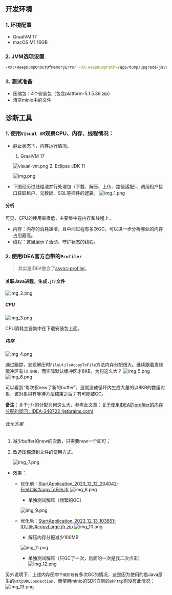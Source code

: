 ## 开发环境
### 1. 环境配置
- GraalVM 17
- macOS M1 16GB

### 2. JVM选项设置
```bash
-XX:+HeapDumpOnOutOfMemoryError -XX:HeapDumpPath=/app/dump/upgrade-java.hprof
```

### 3. 测试准备
- 压缩包：4个安装包（包含platform-5.1.5.36.zip）
- 清空minio中的文件

## 诊断工具
### 1. 使用`Visual VM`观察CPU、内存、线程情况：
- 静止状态下，内存运行情况。
  1. GraalVM 17
  
  ![visual-vm.png](assets/memory-performance-optimization/visual-vm.png)
  2. Eclipse JDK 11
  
  ![img.png](assets/memory-performance-optimization/img.png)
- 下图经历过线程池并行处理包（下载、解压、上传、路径适配）、调用租户接口获取租户、元数据、SQL等插件的逻辑。
  ![img_1.png](assets/memory-performance-optimization/img_1.png)

#### 分析
可见，CPU的使用率很低，主要集中在内存和线程上。
- 内存：内存的消耗递增，且中间过程有多次GC。可以进一步分析哪处的内存占用最高。
- 线程：这里展示了活动、守护状态的线程。

### 2. 使用IDEA官方自带的`Profiler`
> 其实是IDEA整合了[async-profiler](https://github.com/async-profiler/async-profiler)。

#### 关联Java进程，生成`.jfr`文件
![img_2.png](assets/memory-performance-optimization/img_2.png)
##### CPU
![img_3.png](assets/memory-performance-optimization/img_3.png)

CPU消耗主要集中在下载安装包上面。
##### 内存
![img_4.png](assets/memory-performance-optimization/img_4.png)

通过跟踪，发现解压时`FileUtils#copyToFile`方法内存分配很大。继续跟着发现缓冲区有`73.9MB`，而实际默认缓冲区才8KB，为何这么大？
![img_5.png](assets/memory-performance-optimization/img_5.png)
![img_6.png](assets/memory-performance-optimization/img_6.png)

可以看到“每次都new了新的buffer”，这就造成循环内生成大量的以8KB的数组对象，该对象只有等待方法结束之后才有可能被GC。

**备注**：关于`jfr`的分配为何这么大，参考此文章：[关于使用IDEA的profiler的内存分配的疑问 : IDEA-340722 (jetbrains.com)](https://youtrack.jetbrains.com/issue/IDEA-340722/IDEAprofiler)

###### 优化方案
1. 减少buffer的new的次数，只需要new一个即可；
2. 改造压缩流到文件的使用方式。

    ![img_7.png](assets/memory-performance-optimization/img_7.png)
- 效果：
  - 优化前：[StartApplication_2023_12_12_204042-FileUtils#copyToFile.jfr](https://drive.weixin.qq.com/s?k=AIsAVQcAABIhUcQNyy)
  ![img_8.png](assets/memory-performance-optimization/img_8.png)
    - 单独测试解压（频繁的GC） 
    
    ![img_9.png](assets/memory-performance-optimization/img_9.png)
  - 优化后：[StartApplication_2023_12_13_103851-IOUtils#copyLarge.jfr.zip](https://drive.weixin.qq.com/s?k=AIsAVQcAABIksyYgLC)
    ![img_10.png](assets/memory-performance-optimization/img_10.png)
    - 解压内存分配减少100MB
    
    ![img_11.png](assets/memory-performance-optimization/img_11.png)
    - 单独测试解压（只GC了一次，后面的一次是我二次点击）
    ![img_12.png](assets/memory-performance-optimization/img_12.png)

另外说明下，上述内存图中`下载阶段`有多次GC的情况，这是因为使用的是Java原生的`HttpURLConnection`，而使用minio的SDK自带的`okhttp`则没有此情况：
![img_13.png](assets/memory-performance-optimization/img_13.png)